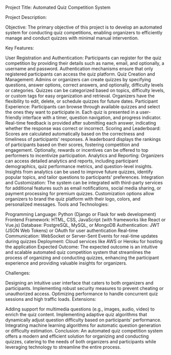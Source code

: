 Project Title: Automated Quiz Competition System

Project Description:

Objective:
The primary objective of this project is to develop an automated system for conducting quiz competitions, enabling organizers to efficiently manage and conduct quizzes with minimal manual intervention.

Key Features:

User Registration and Authentication:
Participants can register for the quiz competition by providing their details such as name, email, and optionally, a username and password.
Authentication mechanisms ensure that only registered participants can access the quiz platform.
Quiz Creation and Management:
Admins or organizers can create quizzes by specifying questions, answer options, correct answers, and optionally, difficulty levels or categories.
Quizzes can be categorized based on topics, difficulty levels, or custom tags for easy organization and retrieval.
Organizers have the flexibility to edit, delete, or schedule quizzes for future dates.
Participant Experience:
Participants can browse through available quizzes and select the ones they want to participate in.
Each quiz is presented in a user-friendly interface with a timer, question navigation, and progress indicator.
Real-time feedback is provided after submitting each answer, indicating whether the response was correct or incorrect.
Scoring and Leaderboard:
Scores are calculated automatically based on the correctness and timeliness of participants' responses.
A leaderboard displays the rankings of participants based on their scores, fostering competition and engagement.
Optionally, rewards or incentives can be offered to top performers to incentivize participation.
Analytics and Reporting:
Organizers can access detailed analytics and reports, including participant demographics, quiz performance metrics, and question-level insights.
Insights from analytics can be used to improve future quizzes, identify popular topics, and tailor questions to participants' preferences.
Integration and Customization:
The system can be integrated with third-party services for additional features such as email notifications, social media sharing, or payment processing for premium quizzes.
Customization options allow organizers to brand the quiz platform with their logo, colors, and personalized messages.
Tools and Technologies:

Programming Language: Python (Django or Flask for web development)
Frontend Framework: HTML, CSS, JavaScript (with frameworks like React or Vue.js)
Database: PostgreSQL, MySQL, or MongoDB
Authentication: JWT (JSON Web Tokens) or OAuth for user authentication
Real-time Communication: WebSocket or Server-Sent Events for real-time updates during quizzes
Deployment: Cloud services like AWS or Heroku for hosting the application
Expected Outcome:
The expected outcome is an intuitive and scalable automated quiz competition system that streamlines the process of organizing and conducting quizzes, enhancing the participant experience and providing valuable insights for organizers.

Challenges:

Designing an intuitive user interface that caters to both organizers and participants.
Implementing robust security measures to prevent cheating or unauthorized access.
Optimizing performance to handle concurrent quiz sessions and high traffic loads.
Extensions:

Adding support for multimedia questions (e.g., images, audio, video) to enrich the quiz content.
Implementing adaptive quiz algorithms that dynamically adjust question difficulty based on participants' performance.
Integrating machine learning algorithms for automatic question generation or difficulty estimation.
Conclusion:
An automated quiz competition system offers a modern and efficient solution for organizing and conducting quizzes, catering to the needs of both organizers and participants while leveraging technology to streamline the entire process.
